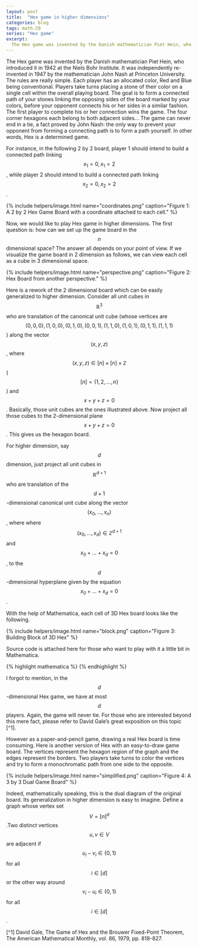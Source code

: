 ```yaml
---
layout: post
title:  "Hex game in higher dimensions"
categories: blog
tags: math.CO
series: "Hex game"
excerpt:
  The Hex game was invented by the Danish mathematician Piet Hein, who introduced it in 1942 at the Niels Bohr Institute. It was independently re-invented in 1947 by the mathematician John Nash at Princeton University.
---
```

The Hex game was invented by the Danish mathematician Piet Hein, who introduced it in 1942 at the Niels Bohr Institute. It was independently re-invented in 1947 by the mathematician John Nash at Princeton University. The rules are really simple. Each player has an allocated color, Red and Blue being conventional. Players take turns placing a stone of their color on a single cell within the overall playing board. The goal is to form a connected path of your stones linking the opposing sides of the board marked by your colors, before your opponent connects his or her sides in a similar fashion. The first player to complete his or her connection wins the game. The four corner hexagons each belong to both adjacent sides… The game can never end in a tie, a fact proved by John Nash: the only way to prevent your opponent from forming a connecting path is to form a path yourself. In other words, Hex is a determined game.

For instance, in the following 2 by 2 board, player 1 should intend to build a connected path linking $$x_1=0, x_1=2$$, while player 2 should intend to build a connected path linking $$x_2=0, x_2=2$$.

{% include helpers/image.html name="coordinates.png" caption="Figure 1: A 2 by 2 Hex Game Board with a coordinate attached to each cell." %}

Now, we would like to play Hex game in higher dimensions. The first question is: how can we set up the game board in the $$n$$ dimensional space? The answer all depends on your point of view. If we visualize the game board in 2 dimension as follows, we can view each cell as a cube in 3 dimensional space.

{% include helpers/image.html name="perspective.png" caption="Figure 2: Hex Board from another perspective." %}

Here is a rework of the 2 dimensional board which can be easily generalized to higher dimension. Consider all unit cubes in $$\mathbb{R}^3$$ who are translation of the canonical unit cube (whose vertices are $$(0,0,0), (1,0,0), (0,1,0), (0,0,1), (1,1,0), (1,0,1), (0,1,1),(1,1,1)$$) along the vector $$(x,y,z)$$, where $$(x,y,z)\in[n]\times[n]\times\mathbb{Z}$$ ($$[n]=\{1,2,\ldots, n\}$$) and $$x+y+z=0$$. Basically, those unit cubes are the ones illustrated above. Now project all those cubes to the 2-dimensional plane $$x+y+z=0$$. This gives us the hexagon board.

For higher dimension, say $$d$$ dimension, just project all unit cubes in $$\mathbb{R}^{d+1}$$ who are translation of the $$d+1$$-dimensional canonical unit cube along the vector $$(x_0, \ldots, x_n)$$, where where $$(x_0,\ldots, x_d)\in\mathbb{Z}^{d+1}$$ and $$x_0+\ldots+x_d=0$$, to the $$d$$-dimensional hyperplane given by the equation $$x_0+\ldots+x_d=0$$.

With the help of Mathematica, each cell of 3D Hex board looks like the following.

{% include helpers/image.html name="block.png" caption="Figure 3: Building Block of 3D Hex" %}

Source code is attached here for those who want to play with it a little bit in Mathematica.

{% highlight mathematica %}
{% endhighlight %}

I forgot to mention, in the $$d$$-dimensional Hex game, we have at most $$d$$ players. Again, the game will never tie. For those who are interested beyond this mere fact, please refer to David Gale’s great exposition on this topic [^1].

However as a paper-and-pencil game, drawing a real Hex board is time consuming. Here is another version of Hex with an easy-to-draw game board. The vertices represent the hexagon region of the graph and the edges represent the borders. Two players take turns to color the vertices and try to form a monochromatic path from one side to the opposite.

{% include helpers/image.html name="simplified.png" caption="Figure 4: A 3 by 3 Dual Game Board" %}

Indeed, mathematically speaking, this is the dual diagram of the original board. Its generalization in higher dimension is easy to imagine. Define a graph whose vertex set $$V=[n]^d$$.Two distinct vertices $$u, v\in V$$ are adjacent if $$u_i-v_i\in\{0,1\}$$ for all $$i\in[d]$$ or the other way around $$v_i-u_i\in\{0,1\}$$ for all $$i\in[d]$$.

[^1] David Gale, The Game of Hex and the Brouwer Fixed-Point Theorem, The American Mathematical Monthly, vol. 86, 1979, pp. 818-827.